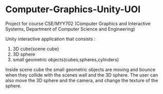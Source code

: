 # Computer-Graphics-Unity-UOI

Project for course CSE/MYY702 (Computer Graphics and Interactive Systems, Department of Computer Science and Engineering)

Unity interactive application that consists :

1. 3D cube(scene cube) <br />
2. 3D sphere <br />
3. small geometric objects(cubes,spheres,cylinders) <br />

Inside scene cube the small geometric objects are moving and bounce when they collide with the scenes wall and the 3D sphere. 
The user can also move the 3D sphere and the camera, and change the texture of the sphere.
